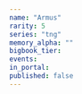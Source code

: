 ```yaml
---
name: "Armus"
rarity: 5
series: "tng"
memory_alpha: ""
bigbook_tier:
events:
in_portal:
published: false
---
```

